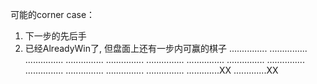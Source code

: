 可能的corner case：
1. 下一步的先后手
2. 已经AlreadyWin了, 但盘面上还有一步内可赢的棋子
...............
...............
...............
...............
...............
...............
...............
...............
...............
...............
...............
...............
...............
.............XX
.............XX
